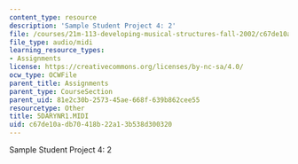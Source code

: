 ```yaml
---
content_type: resource
description: 'Sample Student Project 4: 2'
file: /courses/21m-113-developing-musical-structures-fall-2002/c67de10adb70418b22a13b538d300320_5DARYNR1.MIDI
file_type: audio/midi
learning_resource_types:
- Assignments
license: https://creativecommons.org/licenses/by-nc-sa/4.0/
ocw_type: OCWFile
parent_title: Assignments
parent_type: CourseSection
parent_uid: 81e2c30b-2573-45ae-668f-639b862cee55
resourcetype: Other
title: 5DARYNR1.MIDI
uid: c67de10a-db70-418b-22a1-3b538d300320
---
```

Sample Student Project 4: 2